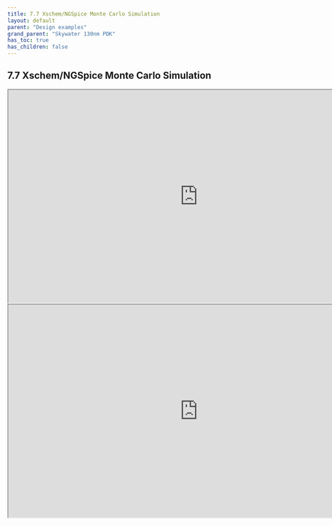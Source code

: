 ```yaml
---
title: 7.7 Xschem/NGSpice Monte Carlo Simulation
layout: default
parent: "Design examples"
grand_parent: "Skywater 130nm PDK"
has_toc: true
has_children: false
---
```

## 7.7 Xschem/NGSpice Monte Carlo Simulation

<iframe src="https://drive.google.com/file/d/17l2ntmgzm8lvFGPNQbnr-ULJqqV14Blu/preview" width="854" height="480" allow="autoplay"></iframe>

<iframe src="https://drive.google.com/file/d/17mNzNe16X1MH2pLWg2DPGyau-fWUDE4L/preview" width="854" height="480" allow="autoplay"></iframe>
